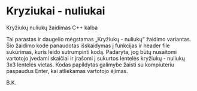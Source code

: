 # Kryziukai - nuliukai
Kryžiukų nuliukų žaidimas C++ kalba

Tai parastas ir daugelio mėgstamas „Kryžiukų - nuliukų” žaidimo variantas. Šio žaidimo kode panaudotas išskaidymas į funkcijas ir header
file sukūrimas, kuris leido sutrumpinti kodą. Padaryta, jog būtų nusaitomi vartotojo įvedami skaičiai ir įrašomi į sukurtos lentelės 
kryžiukų - nuliukų 3x3 lentelės vietas. Kodas papildytas galimybe žaisti su kompiuteriu paspaudus Enter, kai atliekamas vartotojo ėjimas.

B.K.
